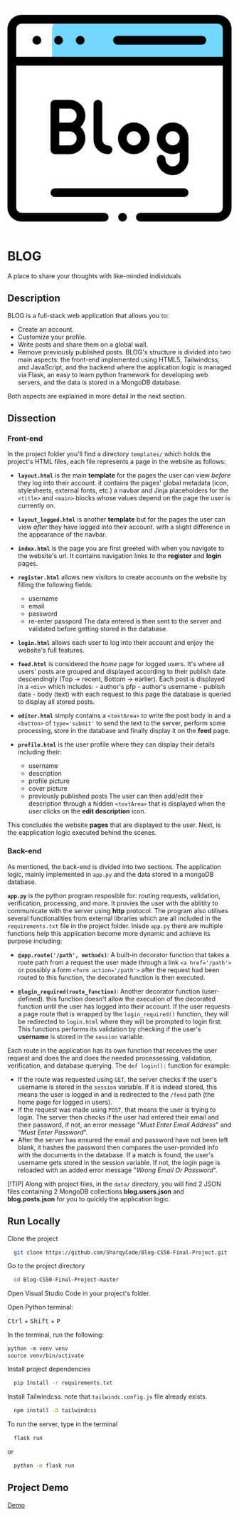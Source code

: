![Logo](./static/logo.png)

# BLOG

A place to share your thoughts with like-minded individuals

## Description

BLOG is a full-stack web application that allows you to:

- Create an account.
- Customize your profile.
- Write posts and share them on a global wall.
- Remove previously published posts.
  BLOG's structure is divided into two main aspects: the front-end implemented using HTML5, Tailwindcss, and JavaScript, and the backend where the application logic is managed via Flask, an easy to learn python framework for developing web servers, and the data is stored in a MongoDB database.

Both aspects are explained in more detail in the next section.

## Dissection

### Front-end

In the project folder you'll find a directory `templates/` which holds the project's HTML files, each file represents a page in the website as follows:

- **`layout.html`** is the main **template** for the pages the user can view _before_ they log into their account. it contains the pages' global metadata (icon, stylesheets, external fonts, etc.) a navbar and Jinja placeholders for the `<title>` and `<main>` blocks whose values depend on the page the user is currently on.

- **`layout_logged.html`** is another **template** but for the pages the user can view _after_ they have logged into their account. with a slight difference in the appearance of the navbar.

- **`index.html`** is the page you are first greeted with when you navigate to the website's url. It contains navigation links to the **register** and **login** pages.

- **`register.html`** allows new visitors to create accounts on the website by filling the following fields:

  - username
  - email
  - password
  - re-enter passpord
    The data entered is then sent to the server and validated before getting stored in the database.

- **`login.html`** allows each user to log into their account and enjoy the website's full features.

- **`feed.html`** is considered the _home_ page for logged users. It's where all users' posts are grouped and displayed according to their publish date descendingly (Top -> recent, Bottom -> earlier). Each post is displayed in a `<div>` which includes: - author's pfp - author's username - publish date - body (text)
  with each request to this page the database is queried to display all stored posts.
- **`editor.html`** simply contains a `<textArea>` to write the post body in and a `<button>` of `type='submit'` to send the text to the server, perform some processing, store in the database and finally display it on the **feed** page.
- **`profile.html`** is the user profile where they can display their details including their:
  - username
  - description
  - profile picture
  - cover picture
  - previously published posts
    The user can then add/edit their description through a hidden `<textArea>` that is displayed when the user clicks on the **edit description** icon.

This concludes the website **pages** that are displayed to the user. Next, is the eapplication logic executed behind the scenes.

### Back-end

As mentioned, the back-end is divided into two sections. The application logic, mainly implemented in `app.py` and the data stored in a mongoDB database.

**`app.py`** is the python program resposible for: routing requests, validation, verification, processing, and more. It provies the user with the ablitity to communicate with the server using **http** protocol. The program also utilises several functionalities from external libraries which are all included in the `requirements.txt` file in the project folder. Inisde `app.py` there are multiple functions help this application become more dynamic and achieve its purpose including:

- **`@app.route('/path', methods)`**: A built-in decorator function that takes a route path from a request the user made through a link `<a href='/path'>` or possibly a form `<form action='/path'>` after the request had been routed to this function, the decorated function is then executed.

- **`@login_required(route_function)`**: Another decorator function (user-defined). this function doesn't allow the execution of the decorated function until the user has logged into their account. If the user requests a page route that is wrapped by the `login_required()` function, they will be redirected to `login.html` where they will be prompted to login first. This functions performs its validation by checking if the user's **username** is stored in the `session` variable.

Each route in the application has its own function that receives the user request and does the and does the needed processessing, validation, verification, and database querying. The `def login():` function for example:

- If the route was requested using `GET`, the server checks if the user's username is stored in the `session` variable. If it is indeed stored, this means the user is logged in and is redirected to the `/feed` path (the home page for logged in users).
- If the request was made using `POST`, that means the user is trying to login. The server then checks if the user had entered their email and their password, if not, an error message "_Must Enter Email Address_" and "_Must Enter Password_".
- After the server has ensured the email and password have not been left blank, it hashes the password then compares the user-provided info with the documents in the database. If a match is found, the user's username gets stored in the session variable. If not, the login page is reloaded with an added error message "_Wrong Email Or Password_".

[!TIP]
Along with project files, in the `data/` directory, you will find 2 JSON files containing 2 MongoDB collections **blog.users.json** and **blog.posts.json** for you to quickly the application logic.

## Run Locally

Clone the project

```bash
  git clone https://github.com/SharqyCode/Blog-CS50-Final-Project.git
```

Go to the project directory

```bash
  cd Blog-CS50-Final-Project-master
```

Open Visual Studio Code in your project's folder.

Open Python terminal:

<kbd>Ctrl</kbd> + <kbd>Shift</kbd> + <kbd>P</kbd>

In the terminal, run the following:

```keyboard
python -m venv venv
source venv/bin/activate
```

Install project dependencies

```bash
  pip Install -r requirements.txt
```

Install Tailwindcss. note that `tailwindc.config.js` file already exists.

```bash
  npm install -D tailwindcss
```

To run the server, type in the terminal

```bash
  flask run
```

or

```bash
  python -m flask run
```

## Project Demo

[Demo](https://youtu.be/ktU7fFlNp1I)
